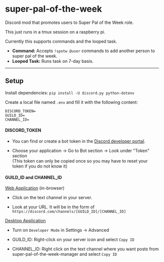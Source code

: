# super-pal-of-the-week
Discord mod that promotes users to Super Pal of the Week role.

This just runs in a tmux session on a raspberry pi.

Currently this supports commands and the looped task.
- **Command:**      Accepts `!spotw @user` commands to add another person to super pal of the week.
- **Looped Task:**  Runs task on 7-day basis.

--------

## Setup

Install dependencies:
`pip install -U discord.py python-dotenv`


Create a local file named `.env` and fill it with the following content:
```
DISCORD_TOKEN=
GUILD_ID=
CHANNEL_ID=
```
#### DISCORD_TOKEN
- You can find or create a bot token in the [Discord developer portal](https://discord.com/developers/applications/).

- Choose your application -> Go to Bot section -> Look under "Token" section \
(This token can only be copied once so you may have to reset your token if you do not know it)

#### GUILD_ID and CHANNEL_ID
[Web Application](https://discord.com/app) (in-browser)

- Click on the text channel in your server.

- Look at your URL. It will be in the form of `https://discord.com/channels/[GUILD_ID]/[CHANNEL_ID]`



[Desktop Application](https://discord.com/download)

- Turn on `Developer Mode` in Settings -> Advanced

- GUILD_ID: Right-click on your server icon and select `Copy ID`

- CHANNEL_ID: Right click on the text channel where you want posts from super-pal-of-the-week-manager and select `Copy ID`

